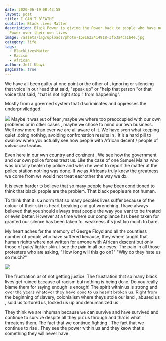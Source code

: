 ```yaml
---
date: 2020-06-19 08:43:58
layout: post
title: I CAN'T BREATHE
subtitle: Black Lives Matter
description: Black Power is giving the Power back to people who have not had
  Power over their own lives
image: /assets/img/uploads/photo-1591622414918-3f63a4da1b4e.jpg
category: life
tags:
  - BlackLivesMatter
  - Racism
  - African
author: Jeff Ubayi
paginate: true
---
```



We have all been guilty at one point or the other of , ignoring or
silencing that voice in our head that said, "speak up" or "help that
person "or that voice that said, "that is not right stop it from
happening".

Mostly from a governed system that discriminates and oppresses the underpriviledged.

![](https://images.unsplash.com/photo-1591622572517-7b98a9fedd43?ixlib=rb-1.2.1&auto=format&fit=crop&w=500&q=60)
Maybe it was out of fear ,maybe we where too preoccupied with our
own problems or in other cases , maybe we chose to mind our own
business.
Well now more than ever we are all aware of it. We have seen what
keeping quiet ,doing nothing, avoiding confrontation results in .
It is a hard pill to swallow when you actually see how people with
African decent / people of colour are treated.

Even here in our own country and continent . We see how the
government and our own police forces treat us. Like the case of one
Samuel Maina who was brutally beaten by police and when he went
to report the matter at the police station nothing was done. If we as
Africans truly knew the greatness we come from we would not treat
eachother the way we do.

It is even harder to believe that so many people have been
conditioned to think that black people are the problem.
That black people are not human.

To think that it is a norm that so many peoples lives suffer because of
the colour of their skin is heart breaking and gut wrenching.
I have always believed that you should always treat people the way
you want to be treated or even better. However at a time where our
compliance has been taken for granted our silence has been taken for
weakness it's just too much to bare.


My heart aches for the memory of George Floyd and all the countless
number of people who have suffered because, they where taught that human rights where not written for anyone with African descent but only those of pale/
lighter skin.
I see the pain in all our eyes. The pain in all those protesters who are asking,
"How long will this go on?"
"Why do they hate us so much?"

![](https://images.unsplash.com/photo-1590869389592-886c4e166041?ixlib=rb-1.2.1&ixid=eyJhcHBfaWQiOjEyMDd9&auto=format&fit=crop&w=500&q=60)


The frustration as of not getting justice. The frustration that so many black lives get ruined because of racism but nothing is being done.
Do you really blame them for saying enough is enough!
The spirit within us is strong and over the years whatever they have done to us hasn't broken us. Right from the beginning of slavery, colonialism where
theys stole our land , abused us , sold us tortured us, locked us up and dehumanized us .

They think we are inhuman because we can survive and have survived and continue to survive despite all they put us through and that is what threatens them.
The fact that we continue fighting . The fact that we continue to rise .
They see the power within us and they know that's something they will never have.
